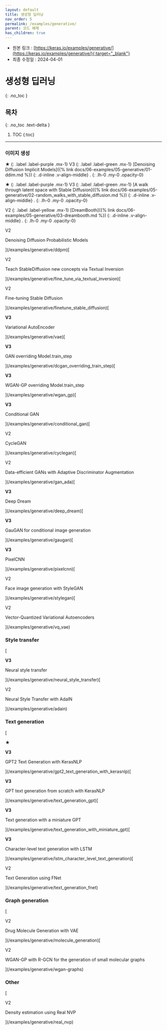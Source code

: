```yaml
---
layout: default
title: 생성형 딥러닝
nav_order: 5
permalink: /examples/generative/
parent: 코드 예제
has_children: true
---
```


* 원본 링크 : [https://keras.io/examples/generative/](https://keras.io/examples/generative/){:target="_blank"}
* 최종 수정일 : 2024-04-01

# 생성형 딥러닝
{: .no_toc }

## 목차
{: .no_toc .text-delta }

1. TOC
{:toc}

---

### 이미지 생성

★
{: .label .label-purple .mx-1}
V3
{: .label .label-green .mx-1}
[Denoising Diffusion Implicit Models]({% link docs/06-examples/05-generative/01-ddim.md %})
{: .d-inline .v-align-middle}
.
{: .lh-0 .my-0 .opacity-0}

★
{: .label .label-purple .mx-1}
V3
{: .label .label-green .mx-1}
[A walk through latent space with Stable Diffusion]({% link docs/06-examples/05-generative/02-random_walks_with_stable_diffusion.md %})
{: .d-inline .v-align-middle}
.
{: .lh-0 .my-0 .opacity-0}


V2
{: .label .label-yellow .mx-1}
[DreamBooth]({% link docs/06-examples/05-generative/03-dreambooth.md %})
{: .d-inline .v-align-middle}
.
{: .lh-0 .my-0 .opacity-0}

V2

Denoising Diffusion Probabilistic Models



](/examples/generative/ddpm)[

V2

Teach StableDiffusion new concepts via Textual Inversion



](/examples/generative/fine_tune_via_textual_inversion)[

V2

Fine-tuning Stable Diffusion



](/examples/generative/finetune_stable_diffusion)[

**V3**

Variational AutoEncoder



](/examples/generative/vae)[

**V3**

GAN overriding Model.train\_step



](/examples/generative/dcgan_overriding_train_step)[

**V3**

WGAN-GP overriding Model.train\_step



](/examples/generative/wgan_gp)[

**V3**

Conditional GAN



](/examples/generative/conditional_gan)[

V2

CycleGAN



](/examples/generative/cyclegan)[

V2

Data-efficient GANs with Adaptive Discriminator Augmentation



](/examples/generative/gan_ada)[

**V3**

Deep Dream



](/examples/generative/deep_dream)[

**V3**

GauGAN for conditional image generation



](/examples/generative/gaugan)[

**V3**

PixelCNN



](/examples/generative/pixelcnn)[

V2

Face image generation with StyleGAN



](/examples/generative/stylegan)[

V2

Vector-Quantized Variational Autoencoders



](/examples/generative/vq_vae)

### Style transfer

[

**V3**

Neural style transfer



](/examples/generative/neural_style_transfer)[

V2

Neural Style Transfer with AdaIN



](/examples/generative/adain)

### Text generation

[

★

**V3**

GPT2 Text Generation with KerasNLP



](/examples/generative/gpt2_text_generation_with_kerasnlp)[

**V3**

GPT text generation from scratch with KerasNLP



](/examples/generative/text_generation_gpt)[

**V3**

Text generation with a miniature GPT



](/examples/generative/text_generation_with_miniature_gpt)[

**V3**

Character-level text generation with LSTM



](/examples/generative/lstm_character_level_text_generation)[

V2

Text Generation using FNet



](/examples/generative/text_generation_fnet)

### Graph generation

[

V2

Drug Molecule Generation with VAE



](/examples/generative/molecule_generation)[

V2

WGAN-GP with R-GCN for the generation of small molecular graphs



](/examples/generative/wgan-graphs)

### Other

[

V2

Density estimation using Real NVP



](/examples/generative/real_nvp)
